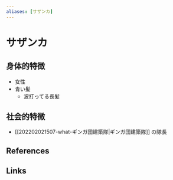```yaml
---
aliases: [サザンカ]
---
```

# サザンカ

## 身体的特徴

- 女性
- 青い髪
	- 波打ってる長髪

## 社会的特徴

- [[202202021507-what-ギンガ団建築隊|ギンガ団建築隊]] の隊長

## References



## Links


